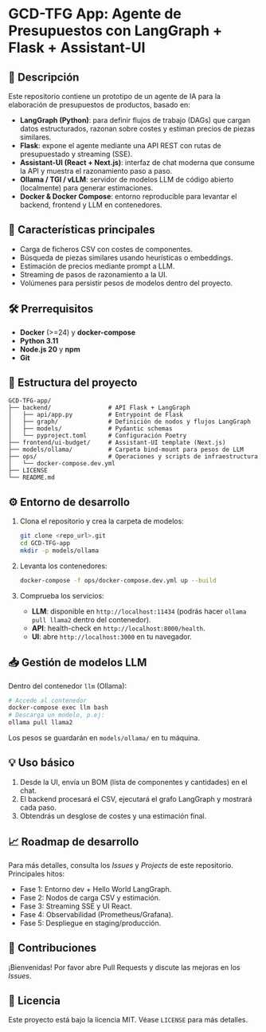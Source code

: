 # GCD-TFG App: Agente de Presupuestos con LangGraph + Flask + Assistant-UI

## 📖 Descripción
Este repositorio contiene un prototipo de un agente de IA para la elaboración de presupuestos de productos, basado en:

- **LangGraph (Python)**: para definir flujos de trabajo (DAGs) que cargan datos estructurados, razonan sobre costes y estiman precios de piezas similares.
- **Flask**: expone el agente mediante una API REST con rutas de presupuestado y streaming (SSE).
- **Assistant-UI (React + Next.js)**: interfaz de chat moderna que consume la API y muestra el razonamiento paso a paso.
- **Ollama / TGI / vLLM**: servidor de modelos LLM de código abierto (localmente) para generar estimaciones.
- **Docker & Docker Compose**: entorno reproducible para levantar el backend, frontend y LLM en contenedores.

## 🚀 Características principales

- Carga de ficheros CSV con costes de componentes.
- Búsqueda de piezas similares usando heurísticas o embeddings.
- Estimación de precios mediante prompt a LLM.
- Streaming de pasos de razonamiento a la UI.
- Volúmenes para persistir pesos de modelos dentro del proyecto.

## 🛠️ Prerrequisitos

- **Docker** (>=24) y **docker-compose**
- **Python 3.11**
- **Node.js 20** y **npm**
- **Git**

## 📁 Estructura del proyecto

```text
GCD-TFG-app/
├── backend/                # API Flask + LangGraph
│   ├── api/app.py          # Entrypoint de Flask
│   ├── graph/              # Definición de nodos y flujos LangGraph
│   ├── models/             # Pydantic schemas
│   └── pyproject.toml      # Configuración Poetry
├── frontend/ui-budget/     # Assistant-UI template (Next.js)
├── models/ollama/          # Carpeta bind-mount para pesos de LLM
├── ops/                    # Operaciones y scripts de infraestructura
│   └── docker-compose.dev.yml
├── LICENSE
└── README.md
```

## ⚙️ Entorno de desarrollo

1. Clona el repositorio y crea la carpeta de modelos:
   ```bash
   git clone <repo_url>.git
   cd GCD-TFG-app
   mkdir -p models/ollama
   ```

2. Levanta los contenedores:
   ```bash
   docker-compose -f ops/docker-compose.dev.yml up --build
   ```

3. Comprueba los servicios:
   - **LLM**: disponible en `http://localhost:11434` (podrás hacer `ollama pull llama2` dentro del contenedor).
   - **API**: health-check en `http://localhost:8000/health`.
   - **UI**: abre `http://localhost:3000` en tu navegador.

## 📥 Gestión de modelos LLM

Dentro del contenedor `llm` (Ollama):
```bash
# Accede al contenedor
docker-compose exec llm bash
# Descarga un modelo, p.ej:
ollama pull llama2
```
Los pesos se guardarán en `models/ollama/` en tu máquina.

## 💡 Uso básico

1. Desde la UI, envía un BOM (lista de componentes y cantidades) en el chat.
2. El backend procesará el CSV, ejecutará el grafo LangGraph y mostrará cada paso.
3. Obtendrás un desglose de costes y una estimación final.

## 📈 Roadmap de desarrollo

Para más detalles, consulta los _Issues_ y _Projects_ de este repositorio. Principales hitos:

- Fase 1: Entorno dev + Hello World LangGraph.
- Fase 2: Nodos de carga CSV y estimación.
- Fase 3: Streaming SSE y UI React.
- Fase 4: Observabilidad (Prometheus/Grafana).
- Fase 5: Despliegue en staging/producción.

## 📝 Contribuciones

¡Bienvenidas! Por favor abre Pull Requests y discute las mejoras en los _Issues_.

## 📄 Licencia

Este proyecto está bajo la licencia MIT. Véase `LICENSE` para más detalles.